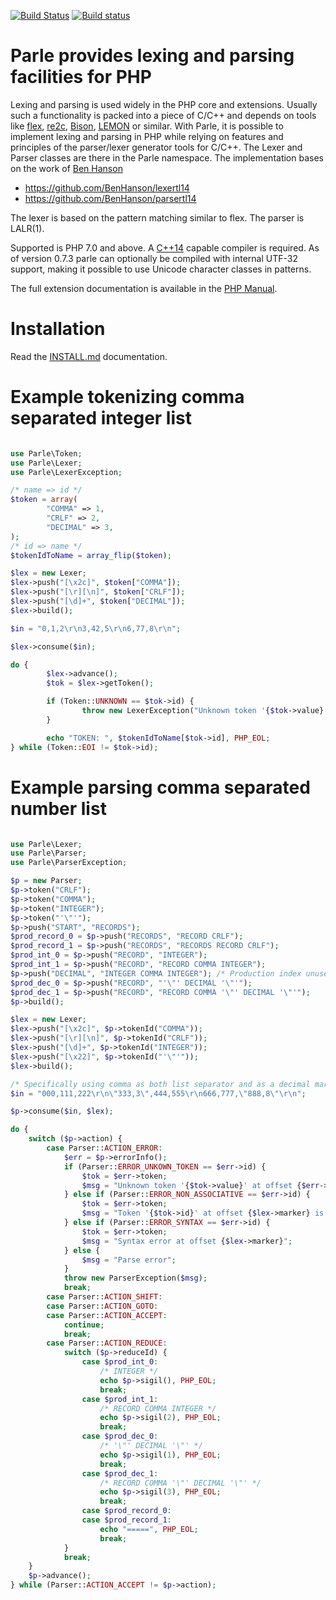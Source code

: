 [![Build Status](https://secure.travis-ci.org/weltling/parle.svg?branch=master)](http://travis-ci.org/weltling/parle)
[![Build status](https://ci.appveyor.com/api/projects/status/w857q34tke5dbt91?svg=true)](https://ci.appveyor.com/project/weltling/parle)

Parle provides lexing and parsing facilities for PHP
=============================================
Lexing and parsing is used widely in the PHP core and extensions. Usually such a functionality is packed into a piece of C/C++ and depends on tools like [flex](http://flex.sourceforge.net/), [re2c](http://re2c.org/), [Bison](http://www.gnu.org/software/bison/), [LEMON](http://www.hwaci.com/sw/lemon/) or similar. With Parle, it is possible to implement lexing and parsing in PHP while relying on features and principles of the parser/lexer generator tools for C/C++. The Lexer and Parser classes are there in the Parle namespace.
The implementation bases on the work of [Ben Hanson](http://www.benhanson.net/)

- https://github.com/BenHanson/lexertl14
- https://github.com/BenHanson/parsertl14

The lexer is based on the pattern matching similar to flex. The parser is LALR(1).

Supported is PHP 7.0 and above. A [C++14](http://en.cppreference.com/w/cpp/compiler_support) capable compiler is required. As of version 0.7.3 parle can optionally be compiled with internal UTF-32 support, making it possible to use Unicode character classes in patterns.

The full extension documentation is available in the [PHP Manual](http://php.net/parle).

Installation
============

Read the [INSTALL.md](./INSTALL.md) documentation.


Example tokenizing comma separated integer list
============================================
```php

use Parle\Token;
use Parle\Lexer;
use Parle\LexerException;

/* name => id */
$token = array(
        "COMMA" => 1,
        "CRLF" => 2,
        "DECIMAL" => 3,
);
/* id => name */
$tokenIdToName = array_flip($token);

$lex = new Lexer;
$lex->push("[\x2c]", $token["COMMA"]);
$lex->push("[\r][\n]", $token["CRLF"]);
$lex->push("[\d]+", $token["DECIMAL"]);
$lex->build();

$in = "0,1,2\r\n3,42,5\r\n6,77,8\r\n";

$lex->consume($in);

do {
        $lex->advance();
        $tok = $lex->getToken();

        if (Token::UNKNOWN == $tok->id) {
                throw new LexerException("Unknown token '{$tok->value}' at offset {$lex->marker}.");
        }

        echo "TOKEN: ", $tokenIdToName[$tok->id], PHP_EOL;
} while (Token::EOI != $tok->id);

```


Example parsing comma separated number list
===========================
```php

use Parle\Lexer;
use Parle\Parser;
use Parle\ParserException;

$p = new Parser;
$p->token("CRLF");
$p->token("COMMA");
$p->token("INTEGER");
$p->token("'\"'");
$p->push("START", "RECORDS");
$prod_record_0 = $p->push("RECORDS", "RECORD CRLF");
$prod_record_1 = $p->push("RECORDS", "RECORDS RECORD CRLF");
$prod_int_0 = $p->push("RECORD", "INTEGER");
$prod_int_1 = $p->push("RECORD", "RECORD COMMA INTEGER");
$p->push("DECIMAL", "INTEGER COMMA INTEGER"); /* Production index unused. */
$prod_dec_0 = $p->push("RECORD", "'\"' DECIMAL '\"'");
$prod_dec_1 = $p->push("RECORD", "RECORD COMMA '\"' DECIMAL '\"'");
$p->build();

$lex = new Lexer;
$lex->push("[\x2c]", $p->tokenId("COMMA"));
$lex->push("[\r][\n]", $p->tokenId("CRLF"));
$lex->push("[\d]+", $p->tokenId("INTEGER"));
$lex->push("[\x22]", $p->tokenId("'\"'"));
$lex->build();

/* Specifically using comma as both list separator and as a decimal mark. */
$in = "000,111,222\r\n\"333,3\",444,555\r\n666,777,\"888,8\"\r\n";

$p->consume($in, $lex);

do {
	switch ($p->action) {
		case Parser::ACTION_ERROR:
			$err = $p->errorInfo();
			if (Parser::ERROR_UNKOWN_TOKEN == $err->id) {
				$tok = $err->token;
				$msg = "Unknown token '{$tok->value}' at offset {$err->position}";
			} else if (Parser::ERROR_NON_ASSOCIATIVE == $err->id) {
				$tok = $err->token;
				$msg = "Token '{$tok->id}' at offset {$lex->marker} is not associative";
			} else if (Parser::ERROR_SYNTAX == $err->id) {
				$tok = $err->token;
				$msg = "Syntax error at offset {$lex->marker}";
			} else {
				$msg = "Parse error";
			}
			throw new ParserException($msg);
			break;
		case Parser::ACTION_SHIFT:
		case Parser::ACTION_GOTO:
		case Parser::ACTION_ACCEPT:
			continue;
			break;
		case Parser::ACTION_REDUCE:
			switch ($p->reduceId) {
				case $prod_int_0:
					/* INTEGER */
					echo $p->sigil(), PHP_EOL;
					break;
				case $prod_int_1:
					/* RECORD COMMA INTEGER */
					echo $p->sigil(2), PHP_EOL;
					break;
				case $prod_dec_0:
					/* '\"' DECIMAL '\"' */
					echo $p->sigil(1), PHP_EOL;
					break;
				case $prod_dec_1:
					/* RECORD COMMA '\"' DECIMAL '\"' */
					echo $p->sigil(3), PHP_EOL;
					break;
				case $prod_record_0:
				case $prod_record_1:
					echo "=====", PHP_EOL;
					break;
			}
			break;
	}
	$p->advance();
} while (Parser::ACTION_ACCEPT != $p->action);

```

